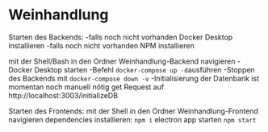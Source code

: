 # Weinhandlung

Starten des Backends: 
-falls noch nicht vorhanden Docker Desktop installieren
-falls noch nicht vorhanden NPM installieren

mit der Shell/Bash in den Ordner Weinhandlung-Backend navigieren
-Docker Desktop starten
-Befehl `docker-compose up -d`ausführen
-Stoppen des Backends mit `docker-compose down -v`
-Initialisierung der Datenbank ist momentan noch manuell nötig
get Request auf http://localhost:3003/initializeDB 


Starten des Frontends:
mit der Shell in den Ordner Weinhandlung-Frontend navigieren
dependencies installieren: `npm i`
electron app starten `npm start`
